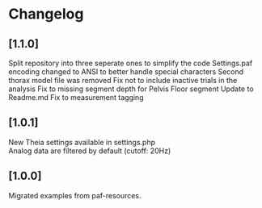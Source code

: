 # Changelog

## [1.1.0]
Split repository into three seperate ones to simplify the code
Settings.paf encoding changed to ANSI to better handle special characters
Second thorax model file was removed
Fix not to include inactive trials in the analysis
Fix to missing segment depth for Pelvis Floor segment
Update to Readme.md
Fix to measurement tagging

## [1.0.1]
New Theia settings available in settings.php  
Analog data are filtered by default (cutoff: 20Hz)

## [1.0.0]

Migrated examples from paf-resources.
